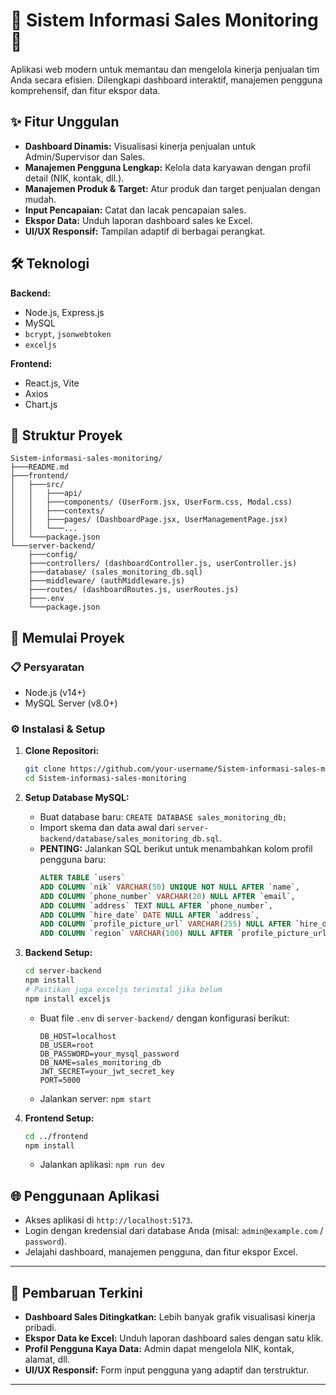 # 🚀 Sistem Informasi Sales Monitoring 🚀

Aplikasi web modern untuk memantau dan mengelola kinerja penjualan tim Anda secara efisien. Dilengkapi dashboard interaktif, manajemen pengguna komprehensif, dan fitur ekspor data.

## ✨ Fitur Unggulan

*   **Dashboard Dinamis:** Visualisasi kinerja penjualan untuk Admin/Supervisor dan Sales.
*   **Manajemen Pengguna Lengkap:** Kelola data karyawan dengan profil detail (NIK, kontak, dll.).
*   **Manajemen Produk & Target:** Atur produk dan target penjualan dengan mudah.
*   **Input Pencapaian:** Catat dan lacak pencapaian sales.
*   **Ekspor Data:** Unduh laporan dashboard sales ke Excel.
*   **UI/UX Responsif:** Tampilan adaptif di berbagai perangkat.

## 🛠️ Teknologi

**Backend:**
*   Node.js, Express.js
*   MySQL
*   `bcrypt`, `jsonwebtoken`
*   `exceljs`

**Frontend:**
*   React.js, Vite
*   Axios
*   Chart.js

## 📂 Struktur Proyek

```
Sistem-informasi-sales-monitoring/
├───README.md
├───frontend/
│   ├───src/
│   │   ├───api/
│   │   ├───components/ (UserForm.jsx, UserForm.css, Modal.css)
│   │   ├───contexts/
│   │   ├───pages/ (DashboardPage.jsx, UserManagementPage.jsx)
│   │   └───...
│   └───package.json
└───server-backend/
    ├───config/
    ├───controllers/ (dashboardController.js, userController.js)
    ├───database/ (sales_monitoring_db.sql)
    ├───middleware/ (authMiddleware.js)
    ├───routes/ (dashboardRoutes.js, userRoutes.js)
    ├───.env
    └───package.json
```

## 🚀 Memulai Proyek

### 📋 Persyaratan

*   Node.js (v14+)
*   MySQL Server (v8.0+)

### ⚙️ Instalasi & Setup

1.  **Clone Repositori:**
    ```bash
    git clone https://github.com/your-username/Sistem-informasi-sales-monitoring.git
    cd Sistem-informasi-sales-monitoring
    ```

2.  **Setup Database MySQL:**
    *   Buat database baru: `CREATE DATABASE sales_monitoring_db;`
    *   Import skema dan data awal dari `server-backend/database/sales_monitoring_db.sql`.
    *   **PENTING:** Jalankan SQL berikut untuk menambahkan kolom profil pengguna baru:
        ```sql
        ALTER TABLE `users`
        ADD COLUMN `nik` VARCHAR(50) UNIQUE NOT NULL AFTER `name`,
        ADD COLUMN `phone_number` VARCHAR(20) NULL AFTER `email`,
        ADD COLUMN `address` TEXT NULL AFTER `phone_number`,
        ADD COLUMN `hire_date` DATE NULL AFTER `address`,
        ADD COLUMN `profile_picture_url` VARCHAR(255) NULL AFTER `hire_date`,
        ADD COLUMN `region` VARCHAR(100) NULL AFTER `profile_picture_url`;
        ```

3.  **Backend Setup:**
    ```bash
    cd server-backend
    npm install
    # Pastikan juga exceljs terinstal jika belum
    npm install exceljs
    ```
    *   Buat file `.env` di `server-backend/` dengan konfigurasi berikut:
        ```
        DB_HOST=localhost
        DB_USER=root
        DB_PASSWORD=your_mysql_password
        DB_NAME=sales_monitoring_db
        JWT_SECRET=your_jwt_secret_key
        PORT=5000
        ```
    *   Jalankan server: `npm start`

4.  **Frontend Setup:**
    ```bash
    cd ../frontend
    npm install
    ```
    *   Jalankan aplikasi: `npm run dev`

## 🌐 Penggunaan Aplikasi

*   Akses aplikasi di `http://localhost:5173`.
*   Login dengan kredensial dari database Anda (misal: `admin@example.com` / `password`).
*   Jelajahi dashboard, manajemen pengguna, dan fitur ekspor Excel.

---

## 🌟 Pembaruan Terkini

*   **Dashboard Sales Ditingkatkan:** Lebih banyak grafik visualisasi kinerja pribadi.
*   **Ekspor Data ke Excel:** Unduh laporan dashboard sales dengan satu klik.
*   **Profil Pengguna Kaya Data:** Admin dapat mengelola NIK, kontak, alamat, dll.
*   **UI/UX Responsif:** Form input pengguna yang adaptif dan terstruktur.

---
